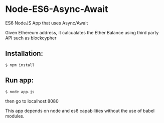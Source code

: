 # Node-ES6-Async-Await

ES6 NodeJS App that uses Async/Await

Given Ethereum address, it calcualates the Ether Balance using third party API such as blockcypher 


Installation:
------------

	$ npm install


Run app:
--------

	$ node app.js


then go to localhost:8080


This app depends on node and es6 capabilities without the use of babel modules.
